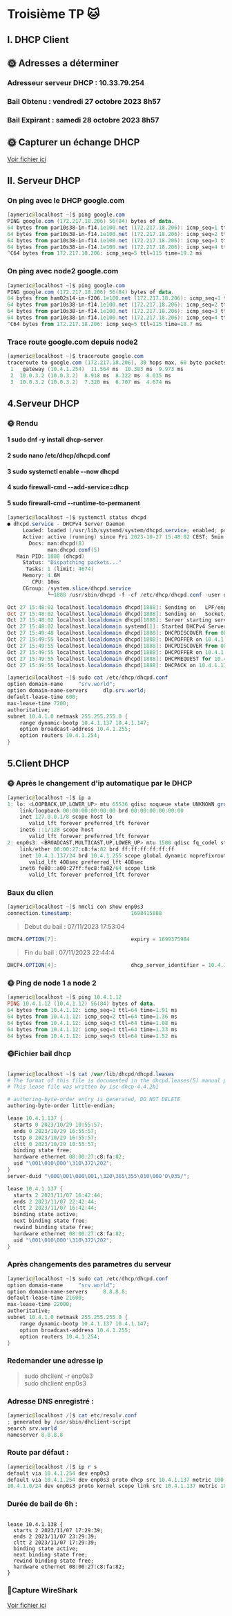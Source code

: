 # Troisième TP 🐱

## I. DHCP Client

## 🌞 Adresses a déterminer

### Adresseur serveur DHCP : 10.33.79.254

### Bail Obtenu : vendredi 27 octobre 2023 8h57

### Bail Expirant : samedi 28 octobre 2023 8h57

## 🌞 Capturer un échange DHCP

[Voir fichier ici](./tp4_dhcp_client.pcapng)

## II. Serveur DHCP

### On ping avec le DHCP google.com

```PowerShell
[aymeric@localhost ~]$ ping google.com
PING google.com (172.217.18.206) 56(84) bytes of data.
64 bytes from par10s38-in-f14.1e100.net (172.217.18.206): icmp_seq=1 ttl=115 time=19.0 ms
64 bytes from par10s38-in-f14.1e100.net (172.217.18.206): icmp_seq=2 ttl=115 time=18.3 ms
64 bytes from par10s38-in-f14.1e100.net (172.217.18.206): icmp_seq=3 ttl=115 time=18.1 ms
64 bytes from par10s38-in-f14.1e100.net (172.217.18.206): icmp_seq=4 ttl=115 time=16.9 ms
^C64 bytes from 172.217.18.206: icmp_seq=5 ttl=115 time=19.2 ms
```

### On ping avec node2 google.com

```PowerShell
[aymeric@localhost ~]$ ping google.com 
PING google.com (172.217.18.206) 56(84) bytes of data.
64 bytes from ham02s14-in-f206.1e100.net (172.217.18.206): icmp_seq=1 ttl=115 time=18.5 ms
64 bytes from par10s38-in-f14.1e100.net (172.217.18.206): icmp_seq=2 ttl=115 time=17.8 ms
64 bytes from par10s38-in-f14.1e100.net (172.217.18.206): icmp_seq=3 ttl=115 time=18.7 ms
64 bytes from par10s38-in-f14.1e100.net (172.217.18.206): icmp_seq=4 ttl=115 time=19.6 ms
^C64 bytes from 172.217.18.206: icmp_seq=5 ttl=115 time=18.7 ms
```

### Trace route google.com depuis node2

```PowerShell
[aymeric@localhost ~]$ traceroute google.com
traceroute to google.com (172.217.18.206), 30 hops max, 60 byte packets
 1  _gateway (10.4.1.254)  11.564 ms  10.383 ms  9.973 ms
 2  10.0.3.2 (10.0.3.2)  8.918 ms  8.322 ms  8.035 ms
 3  10.0.3.2 (10.0.3.2)  7.320 ms  6.707 ms  4.674 ms
```

## 4.Serveur DHCP

### 🌞 Rendu


#### 1  sudo dnf -y install dhcp-server  
#### 2  sudo nano /etc/dhcp/dhcpd.conf
#### 3  sudo systemctl enable --now dhcpd
#### 4  sudo firewall-cmd --add-service=dhcp
#### 5  sudo firewall-cmd --runtime-to-permanent

```PowerShell
[aymeric@localhost ~]$ systemctl status dhcpd
● dhcpd.service - DHCPv4 Server Daemon
     Loaded: loaded (/usr/lib/systemd/system/dhcpd.service; enabled; preset: disabled)
     Active: active (running) since Fri 2023-10-27 15:48:02 CEST; 5min ago
       Docs: man:dhcpd(8)
             man:dhcpd.conf(5)
   Main PID: 1888 (dhcpd)
     Status: "Dispatching packets..."
      Tasks: 1 (limit: 4674)
     Memory: 4.6M
        CPU: 10ms   
     CGroup: /system.slice/dhcpd.service
             └─1888 /usr/sbin/dhcpd -f -cf /etc/dhcp/dhcpd.conf -user dhcpd -group dhcpd --no-pid

Oct 27 15:48:02 localhost.localdomain dhcpd[1888]: Sending on   LPF/enp0s3/08:00:27:4f:1d:2f/10.4.1.0/24
Oct 27 15:48:02 localhost.localdomain dhcpd[1888]: Sending on   Socket/fallback/fallback-net
Oct 27 15:48:02 localhost.localdomain dhcpd[1888]: Server starting service.
Oct 27 15:48:02 localhost.localdomain systemd[1]: Started DHCPv4 Server Daemon.
Oct 27 15:49:48 localhost.localdomain dhcpd[1888]: DHCPDISCOVER from 08:00:27:c8:fa:82 via enp0s3
Oct 27 15:49:55 localhost.localdomain dhcpd[1888]: DHCPOFFER on 10.4.1.137 to 08:00:27:c8:fa:82 via enp0s3
Oct 27 15:49:55 localhost.localdomain dhcpd[1888]: DHCPDISCOVER from 08:00:27:c8:fa:82 via enp0s3
Oct 27 15:49:55 localhost.localdomain dhcpd[1888]: DHCPOFFER on 10.4.1.137 to 08:00:27:c8:fa:82 via enp0s3
Oct 27 15:49:55 localhost.localdomain dhcpd[1888]: DHCPREQUEST for 10.4.1.137 (10.4.1.253) from 08:00:27:c8:fa:82 via enp0s3
Oct 27 15:49:55 localhost.localdomain dhcpd[1888]: DHCPACK on 10.4.1.137 to 08:00:27:c8:fa:82 via enp0s3
```

```PowerShell
[aymeric@localhost ~]$ sudo cat /etc/dhcp/dhcpd.conf
option domain-name     "srv.world";
option domain-name-servers     dlp.srv.world;
default-lease-time 600;
max-lease-time 7200;
authoritative;
subnet 10.4.1.0 netmask 255.255.255.0 {
    range dynamic-bootp 10.4.1.137 10.4.1.147;
    option broadcast-address 10.4.1.255;
    option routers 10.4.1.254;
}
```

## 5.Client DHCP

### 🌞 Après le changement d'ip automatique par le DHCP

```PowerShell
[aymeric@localhost ~]$ ip a
1: lo: <LOOPBACK,UP,LOWER_UP> mtu 65536 qdisc noqueue state UNKNOWN group default qlen 1000
    link/loopback 00:00:00:00:00:00 brd 00:00:00:00:00:00
    inet 127.0.0.1/8 scope host lo
       valid_lft forever preferred_lft forever
    inet6 ::1/128 scope host
       valid_lft forever preferred_lft forever
2: enp0s3: <BROADCAST,MULTICAST,UP,LOWER_UP> mtu 1500 qdisc fq_codel state UP group default qlen 1000
    link/ether 08:00:27:c8:fa:82 brd ff:ff:ff:ff:ff:ff
    inet 10.4.1.137/24 brd 10.4.1.255 scope global dynamic noprefixroute enp0s3
       valid_lft 408sec preferred_lft 408sec
    inet6 fe80::a00:27ff:fec8:fa82/64 scope link
       valid_lft forever preferred_lft forever
```

### Baux du clien

```PowerShell
[aymeric@localhost ~]$ nmcli con show enp0s3
connection.timestamp:                   1698415888
```
> Debut du bail : 07/11/2023 17:53:04

```PowerShell
DHCP4.OPTION[7]:                        expiry = 1699375984

```

> Fin du bail : 07/11/2023 22:44:4

```PowerShell
DHCP4.OPTION[4]:                        dhcp_server_identifier = 10.4.1.253

```
### 🌞 Ping de node 1 a node 2

```PowerShell
[aymeric@localhost ~]$ ping 10.4.1.12
PING 10.4.1.12 (10.4.1.12) 56(84) bytes of data.
64 bytes from 10.4.1.12: icmp_seq=1 ttl=64 time=1.91 ms
64 bytes from 10.4.1.12: icmp_seq=2 ttl=64 time=1.36 ms
64 bytes from 10.4.1.12: icmp_seq=3 ttl=64 time=1.08 ms
64 bytes from 10.4.1.12: icmp_seq=4 ttl=64 time=1.33 ms
64 bytes from 10.4.1.12: icmp_seq=5 ttl=64 time=1.52 ms

```

### 🌞Fichier bail dhcp

```PowerShell

[aymeric@localhost ~]$ cat /var/lib/dhcpd/dhcpd.leases
# The format of this file is documented in the dhcpd.leases(5) manual page.
# This lease file was written by isc-dhcp-4.4.2b1

# authoring-byte-order entry is generated, DO NOT DELETE
authoring-byte-order little-endian;

lease 10.4.1.137 {
  starts 0 2023/10/29 10:55:57;
  ends 0 2023/10/29 16:55:57;
  tstp 0 2023/10/29 16:55:57;
  cltt 0 2023/10/29 10:55:57;
  binding state free;
  hardware ethernet 08:00:27:c8:fa:82;
  uid "\001\010\000'\310\372\202";
}
server-duid "\000\001\000\001,\320\365\355\010\000'O\035/";

lease 10.4.1.137 {
  starts 2 2023/11/07 16:42:44;
  ends 2 2023/11/07 22:42:44;
  cltt 2 2023/11/07 16:42:44;
  binding state active;
  next binding state free;
  rewind binding state free;
  hardware ethernet 08:00:27:c8:fa:82;
  uid "\001\010\000'\310\372\202";
}
```

### Après changements des parametres du serveur 

```PowerShell
[aymeric@localhost ~]$ sudo cat /etc/dhcp/dhcpd.conf
option domain-name     "srv.world";
option domain-name-servers     8.8.8.8;
default-lease-time 21600;
max-lease-time 22000;
authoritative;
subnet 10.4.1.0 netmask 255.255.255.0 {
    range dynamic-bootp 10.4.1.137 10.4.1.147;
    option broadcast-address 10.4.1.255;
    option routers 10.4.1.254;
}

```
### Redemander une adresse ip
> sudo dhclient -r enp0s3  
>sudo dhclient enp0s3

### Adresse DNS enregistré :

```PowerShell
[aymeric@localhost /]$ cat etc/resolv.conf
; generated by /usr/sbin/dhclient-script
search srv.world
nameserver 8.8.8.8

```
### Route par défaut :

```PowerShell
[aymeric@localhost /]$ ip r s
default via 10.4.1.254 dev enp0s3
default via 10.4.1.254 dev enp0s3 proto dhcp src 10.4.1.137 metric 100
10.4.1.0/24 dev enp0s3 proto kernel scope link src 10.4.1.137 metric 100

```
### Durée de bail de 6h :
```

lease 10.4.1.138 {
  starts 2 2023/11/07 17:29:39;
  ends 2 2023/11/07 23:29:39;
  cltt 2 2023/11/07 17:29:39;
  binding state active;
  next binding state free;
  rewind binding state free;
  hardware ethernet 08:00:27:c8:fa:82;
}

```

### 🦈Capture WireShark

[Voir fichier ici](./trame_dhcp_client_fin.pcapng)